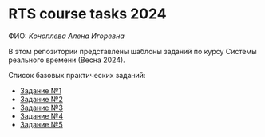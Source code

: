 # RTS course tasks 2024

ФИО: _Коноплева Алена Игоревна_

В этом репозитории представлены шаблоны заданий по курсу Системы реального времени (Весна 2024).

Список базовых практических заданий:
* [Задание №1](/tasks/task01/task01.md)
* [Задание №2](/tasks/task02/task02.md)
* [Задание №3](/tasks/task03/task03.md)
* [Задание №4](/tasks/task04/task04.md)
* [Задание №5](/tasks/task05/task05.md)
